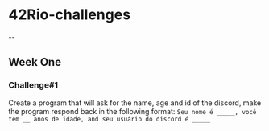 # 42Rio-challenges

--

## Week One

### Challenge#1
Create a program that will ask for the name, age and id of the discord, make the program respond back in the following format: ```Seu nome é _____, você tem __ anos de idade, and seu usuário do discord é _____```